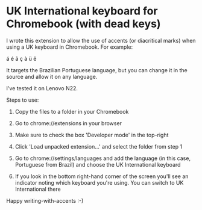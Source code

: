 # UK International keyboard for Chromebook (with dead keys)

I wrote this extension to allow the use of accents (or diacritical marks) when using a UK keyboard in Chromebook. For example:

á é ã ç à ü ê

It targets the Brazilian Portuguese language, but you can change it in the source and allow it on any language.

I've tested it on Lenovo N22.

Steps to use:

1) Copy the files to a folder in your Chromebook

2) Go to chrome://extensions in your browser

3) Make sure to check the box 'Developer mode' in the top-right

4) Click 'Load unpacked extension...' and select the folder from step 1

5) Go to chrome://settings/languages and add the language (in this case, Portuguese from Brazil) and choose the UK International keyboard

6) If you look in the bottom right-hand corner of the screen you'll see an indicator noting which keyboard you're using. You can switch to UK International there

Happy writing-with-accents :-)
